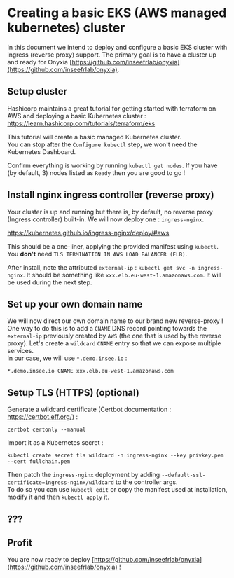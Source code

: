 # Creating a basic EKS (AWS managed kubernetes) cluster  

In this document we intend to deploy and configure a basic EKS cluster with ingress (reverse proxy) support. The primary goal is to have a cluster up and ready for Onyxia [https://github.com/inseefrlab/onyxia](https://github.com/inseefrlab/onyxia).  

## Setup cluster  

Hashicorp maintains a great tutorial for getting started with terraform on AWS and deploying a basic Kubernetes cluster :  
https://learn.hashicorp.com/tutorials/terraform/eks  

This tutorial will create a basic managed Kubernetes cluster.  
You can stop after the `Configure kubectl` step, we won't need the Kubernetes Dashboard.  

Confirm everything is working by running `kubectl get nodes`. If you have (by default, 3) nodes listed as `Ready` then you are good to go !

## Install nginx ingress controller (reverse proxy)

Your cluster is up and running but there is, by default, no reverse proxy (Ingress controller) built-in. We will now deploy one : `ingress-nginx`.  

https://kubernetes.github.io/ingress-nginx/deploy/#aws  

This should be a one-liner, applying the provided manifest using `kubectl`. You **don't** need `TLS TERMINATION IN AWS LOAD BALANCER (ELB)`.

After install, note the attributed `external-ip` : `kubectl get svc -n ingress-nginx`. It should be something like `xxx.elb.eu-west-1.amazonaws.com`.
It will be used during the next step.

## Set up your own domain name

We will now direct our own domain name to our brand new reverse-proxy !  
One way to do this is to add a `CNAME` DNS record pointing towards the `external-ip` previously created by `AWS` (the one that is used by the reverse proxy). Let's create a `wildcard` `CNAME` entry so that we can expose multiple services.  
In our case, we will use `*.demo.insee.io` :  

```DNS
*.demo.insee.io CNAME xxx.elb.eu-west-1.amazonaws.com
```  

## Setup TLS (HTTPS) (optional)

Generate a wildcard certificate (Certbot documentation : https://certbot.eff.org/) :  

```
certbot certonly --manual
```  

Import it as a Kubernetes secret :  

```
kubectl create secret tls wildcard -n ingress-nginx --key privkey.pem --cert fullchain.pem
```  

Then patch the `ingress-nginx` deployment by adding `--default-ssl-certificate=ingress-nginx/wildcard` to the controller args.  
To do so you can use `kubectl edit` or copy the manifest used at installation, modify it and then `kubectl apply` it.

## ???

## Profit  

You are now ready to deploy [https://github.com/inseefrlab/onyxia](https://github.com/inseefrlab/onyxia) !